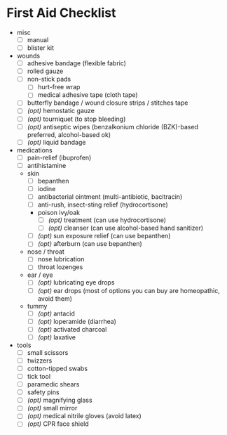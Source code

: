 # First Aid Checklist

- misc
  - [ ] manual
  - [ ] blister kit
- wounds
  - [ ] adhesive bandage (flexible fabric)
  - [ ] rolled gauze
  - [ ] non-stick pads
    - [ ] hurt-free wrap
    - [ ] medical adhesive tape (cloth tape)
  - [ ] butterfly bandage / wound closure strips / stitches tape
  - [ ] _(opt)_ hemostatic gauze
  - [ ] _(opt)_ tourniquet (to stop bleeding)
  - [ ] _(opt)_ antiseptic wipes (benzalkonium chloride (BZK)-based preferred, alcohol-based ok)
  - [ ] _(opt)_ liquid bandage
- medications
  - [ ] pain-relief (ibuprofen)
  - [ ] antihistamine
  - skin
    - [ ] bepanthen
    - [ ] iodine
    - [ ] antibacterial ointment (multi-antibiotic, bacitracin)
    - [ ] anti-rush, insect-sting relief (hydrocortisone)
    - poison ivy/oak
      - [ ] _(opt)_ treatment (can use hydrocortisone)
      - [ ] _(opt)_ cleanser (can use alcohol-based hand sanitizer)
    - [ ] _(opt)_ sun exposure relief (can use bepanthen)
    - [ ] _(opt)_ afterburn (can use bepanthen)
  - nose / throat
    - [ ] nose lubrication
    - [ ] throat lozenges
  - ear / eye
    - [ ] _(opt)_ lubricating eye drops
    - [ ] _(opt)_ ear drops (most of options you can buy are homeopathic, avoid them)
  - tummy
    - [ ] _(opt)_ antacid
    - [ ] _(opt)_ loperamide (diarrhea)
    - [ ] _(opt)_ activated charcoal
    - [ ] _(opt)_ laxative
- tools
  - [ ] small scissors
  - [ ] twizzers
  - [ ] cotton-tipped swabs
  - [ ] tick tool
  - [ ] paramedic shears
  - [ ] safety pins
  - [ ] _(opt)_ magnifying glass
  - [ ] _(opt)_ small mirror
  - [ ] _(opt)_ medical nitrile gloves (avoid latex)
  - [ ] _(opt)_ CPR face shield
